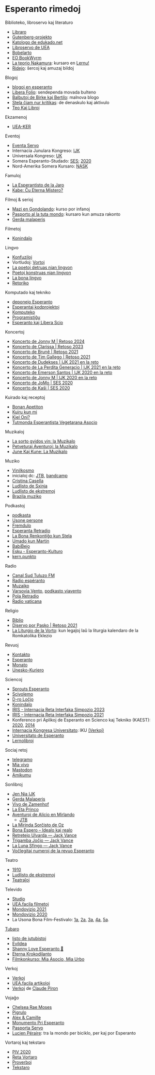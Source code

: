 # Esperanto rimedoj
Biblioteko, libroservo kaj literaturo
- [Libraro](https://www.libraro.net/)
- [Gutenberg-projekto](https://www.gutenberg.org/browse/languages/eo)
- [Katologo de edukado.net](https://edukado.net/biblioteko/libroj)
- [Libroservo de UEA](https://katalogo.uea.org/)
- [Bobelarto](https://bobelarto.ink/)
- [EO BookWyrm](https://libroj.org/)
- [La teorio Nakamura](https://lernu.net/libro): kursaro en [Lernu!](lernu.net)
- [Ridejo](https://ridejo.ikso.net/): ŝercoj kaj amuzaj bildoj 
  
Blogoj
- [blogoj en esperanto](http://blogoj.gemelo.org/)
- [Libera Folio](https://www.liberafolio.org/): sendependa movada bulteno
- [Balbutoj de Birke kaj Bertilo](https://bertilow.com/blogo/): malnova blogo
- [Stela ĉiam nur kritikas](https://stelachiamnurkritikas.wordpress.com/): de denaskulo kaj aktivulo
- [Teo Kaj Libroj](https://teokajlibroj.wordpress.com/)

Ekzamenoj
- [UEA-KER](https://edukado.net/ekzamenoj/ker)

Eventoj
- [Eventa Servo](https://eventaservo.org/)
- Internacia Junulara Kongreso: [IJK](https://www.tejo.org/cause/internacia-junulara-kongreso/)
- Universala Kongreso: [UK](https://www.uea.org/kongresoj/UK)
- Somera Esperanto-Studado: [SES](https://ses.ikso.net/2022/eo/); [2020](https://www.youtube.com/playlist?list=PLxK2Msuk-O2unnWwv7WoPk97dDXJi7uJl)
- Nord-Amerika Somera Kursaro: [NASK](http://nask.esperanto-usa.org/)

Famuloj
- [La Esperantisto de la Jaro](https://esperanto-ondo.ru/Ind-jaro.htm)
- [Kabe: Ĉu Eterna Mistero?](https://esperanto.org.uk/articles/movado/kabe-%C4%89u-eterna-mistero)
  
Filmoj & serioj
- [Mazi en Gondolando](https://www.youtube.com/watch?v=sdk2C0GnQ2I&t=0s): kurso por infanoj
- [Pasporto al la tuta mondo](https://www.youtube.com/@pasportotutamondo): kursaro kun amuza rakonto
- [Gerda malaperis](https://www.youtube.com/watch?v=PXjmX2jipQ4)

Filmetoj
- [Konindaĵo](https://www.youtube.com/@Konindajo/shorts)

Lingvo
- [Konfuziloj](https://edukado.net/biblioteko/fotoj?al=26)
- Vortludoj: [Vortoj](https://vortoj.net/eo/)
- [La poetoj detruas nian lingvon](http://bonalingvo.net/index.php/La_poetoj_detruas_nian_lingvon)
- [Poetoj konstruas nian lingvon](https://dvd.ikso.net/revuo/Revuo_Esperanto/2009/12.pdf#page=11)
- [La bona lingvo](http://claudepiron.free.fr/livres/bonalingvo.htm)
- [Retoriko](https://www.ivolapenna.org/verkoj/books/esp_retoriko.pdf)

Komputado kaj tekniko
- [deponejo Esperanto](https://github.com/Esperanto/)
- [Esperantaj kodprojektoj](https://github.com/Esperanto/projektoj)
- [Komputeko](https://komputeko.net/#!b)
- [Programistiĝu](https://www.youtube.com/playlist?list=PLLcWlBThjQPyrDDy3UIW8Zo0yreJWyfAp)
- [Esperanto kaj Libera Scio](https://www.youtube.com/channel/UCe6epPgJ2jvsWxbQxeL6kUg)

Koncertoj
- [Koncerto de Jonny M | Retoso 2024](https://www.youtube.com/watch?v=At8XPeimL04)
- [Koncerto de Clarissa | Retoso 2023](https://www.youtube.com/watch?v=-RNnk5rrhwg)
- [Koncerto de Brunê | Retoso 2021](https://www.youtube.com/watch?v=D2nEW01WjIk)
- [Koncerto de Tim Gallego | Retoso 2021](https://www.youtube.com/watch?v=KP6tmtDPHpM)
- [Koncerto de Dudekses | IJK 2021 en la reto](https://www.youtube.com/watch?v=s3Pzyq39YJk)
- [Koncerto de La Perdita Generacio | IJK 2021 en la reto](https://www.youtube.com/watch?v=b9c42_iKfwY)
- [Koncerto de Emerson Santos | IJK 2020 en la reto](https://www.youtube.com/watch?v=BXeq3LpXKtY)
- [Koncerto de Jonny M | IJK 2020 en la reto](https://www.youtube.com/watch?v=jGIK5zJUFaU)
- [Koncerto de JoMo | SES 2020](https://www.youtube.com/watch?v=R0vqOAeoqkg&list=PLxK2Msuk-O2unnWwv7WoPk97dDXJi7uJl&index=17)
- [Koncerto de Kaŝi | SES 2020](https://www.youtube.com/watch?v=f8IBR1aoW6Q&list=PLxK2Msuk-O2unnWwv7WoPk97dDXJi7uJl&index=12)

Kuirado kaj receptoj
- [Bonan Apetiton](https://apetito.ikso.net/)
- [Kuiru kun mi](https://kuirukunmi.com/)
- [Kiel Oni?](https://www.youtube.com/channel/UCkNmXZM-r0BilXVKLNfJOVQ)
- [Tutmonda Esperantista Vegetarana Asocio](https://vegetarismo.info/)

Muzikaloj
- [La sorto gvidos vin: la Muzikalo](https://www.youtube.com/watch?v=C4SUrL_3C3M)
- [Petveturaj Aventuroj: la Muzikalo](https://www.youtube.com/watch?v=kFK5C2khdug)
- [June Kaj Kune: La Muzikalo](https://www.youtube.com/watch?v=FAu6vWQbdqg&list=PLerAF-p4RGFDhdVzKfZq2hCxTQ-i6Djyi&index=8)

Muziko
- [Vinilkosmo](https://www.vinilkosmo-mp3.com/eo/)
- inicialoj dc: [JTB](https://www.youtube.com/user/initialsdc), [bandcamp](https://initialsdc.bandcamp.com/music)
- [Cristina Casella](https://www.youtube.com/@CristinaCasella)
- [Ludlisto de Sxinja](https://www.youtube.com/playlist?list=PLerAF-p4RGFBRVLGkn7VJM5Za3FliZDuQ)
- [Ludlisto de ekstremoj](https://www.youtube.com/playlist?list=PL7EA1ACACD139A1F4)
- [Brazila muziko](https://www.brazilamuziko.com/)

Podkastoj
- [podkasta](http://podkasta.net/pod.php)
- [Usone persone](https://www.youtube.com/@usonepersone)
- [Fremdulo](https://open.spotify.com/show/6pbmdsDSmgHqbPa6vpVM3a?go=1&sp_cid=e98fb603f56f4a782440777e2d2cb61d&utm_source=embed_player_p&utm_medium=desktop&nd=1&dlsi=9e2c8ea2ee7d4001)
- [Esperanta Retradio](http://esperantaretradio.blogspot.com/?view=magazine)
- [La Bona Renkontiĝo kun Stela](https://www.laboren.org/)
- [Umado kun Martin](https://open.spotify.com/show/1nLfsCaf0852ET9RA9LV9Q)
- [BabiBejo](https://bejo.esperanto.org.br/category/babibejo/)
- [Esku - Esperanto-Kulturo](https://www.youtube.com/@EskuEsperantoKulturo)
- [kern.punkto](https://kern.punkto.info/)

Radio
- [Canal Sud Tuluzo FM](https://toulouse.occeo.net/category/radio/)
- [Radio espéranto](https://radio-libertaire.org/podcast/z_commun/emission_aff.php?id_e=50&id_c=41&bout=alpha)
- [Muzaiko](http://muzaiko.info/a%C5%ADskultu)
- [Varsovia Vento](https://www.podkasto.net/), [podkasto viavento](https://www.youtube.com/channel/UCR5dluqaVH7xo5iAfkunyVA)
- [Pola Retradio](https://pola-retradio.org)
- [Radio vaticana](https://www.vaticannews.va/eo/podcast/esperanto-programo.html)

Religio
- [Biblio](https://computing.southern.edu/rordonez/EsperantoAudioBible/html/)
- [Diservo por Pasko | Retoso 2021](https://www.youtube.com/watch?v=fnBItkBO-kI&list=PLTJlxCuYruSl3TJnOvbE8ckKnCkX2BnFn&index=9)
- [La Liturgio de la Vorto](https://www.youtube.com/channel/UCtAH7F6SISiaeS2o3JX4brg): kun legaĵoj laŭ la liturgia kalendaro de la Romkatolika Eklezio

Revuoj
- [Kontakto](https://www.uea.org/revuoj/kontakto)
- [Esperanto](https://www.uea.org/revuoj/esperanto)
- [Monato](https://monato.be/indekso.php)
- [Unesko-Kuriero](https://www.uea.org/revuoj/unesko_kuriero)

Sciencoj
- [Sprouts Esperanto](https://www.youtube.com/channel/UCoXZfW6CH_NBl8OemOscwrA)
- [Scivolemo](https://www.youtube.com/@Scivolemo)
- [D-ro Loĉjo](https://www.youtube.com/channel/UCSE4dWlC9CWL4TEdqnaAEww)
- [Konindaĵo](https://www.youtube.com/channel/UCZbrL1bXGbvEpmmhoLTxlHw)
- [IRIS - Internacia Reta Interfaka Simpozio 2023](https://www.youtube.com/playlist?list=PLTJlxCuYruSnLagnrtaMmHcp54BO9rzcy)
- [IRIS - Internacia Reta Interfaka Simpozio 2021](https://www.youtube.com/playlist?list=PLTJlxCuYruSnFaZL5jBo7Xk8lSiXG0LN7)
- Konferenco pri Aplikoj de Esperanto en Scienco kaj Tekniko (KAEST): [2020](https://www.youtube.com/playlist?list=PLxK2Msuk-O2suJWj-ieNJ5wI_uuxLom3-), [2014](https://www.youtube.com/playlist?list=PLxK2Msuk-O2tDVwbfHz6vlQKSDve0hvuq)
- [Internacia Kongresa Universitato](https://www.uea.org/kongresoj/universitato): IKU [(Verkoj)](http://verkoj.com/lauteme/scienco/IKU/#)
- [Universitato de Esperanto](https://www.universitato.info/)
- [Lernolibroj](http://verkoj.com/lauteme/sciencaj-lernolibroj/)

Sociaj retoj
- [telegramo](https://telegramo.org/)
- [Mia vivo](https://www.miavivo.net/)
- [Mastodon](https://esperanto.masto.host/explore)
- [Amikumu](https://amikumu.com/eo/)
  
Sonlibroj
- [Jen Nia IJK](https://www.youtube.com/watch?v=YNyEv4CG5ws&list=PLerAF-p4RGFBfo-vhsu0h-Z3vDJz-bUqY&index=10)
- [Gerda Malaperis](https://www.youtube.com/watch?v=iVz6V0gH7Sk&list=PLerAF-p4RGFBfo-vhsu0h-Z3vDJz-bUqY&index=12)
- [Vivo de Zamenhof](https://www.youtube.com/watch?v=FJddYk1mqUI&list=PLerAF-p4RGFBfo-vhsu0h-Z3vDJz-bUqY&index=15)
- [La Eta Princo](https://www.youtube.com/watch?v=yGS_uCAAwSQ&list=PLerAF-p4RGFBfo-vhsu0h-Z3vDJz-bUqY&index=9)
- [Aventuroj de Alicio en Mirlando](http://bilinguis.com/book/alice/eo/en/c1/)
  - [JTB](https://youtube.com/watch?v=Yd75gf4rt0o&list=PLerAF-p4RGFBfo-vhsu0h-Z3vDJz-bUqY&index=17)
- [La Mirinda Sorĉisto de Oz](https://www.youtube.com/watch?v=k_ANhX7LMjU&list=PLerAF-p4RGFBfo-vhsu0h-Z3vDJz-bUqY&index=14)
- [Bona Espero – Idealo kaj realo](https://www.podkasto.net/arkivejo/bona-espero-idealo-kaj-realo/)
- [Retretejo Ulvarda — Jack Vance](https://esperanto.us/mp3/Retretejo_Ulvarda.html)
- [Trigamba Joĉjo — Jack Vance](https://esperanto.us/mp3/Trigamba_Jocxjo.html)
- [La Luna Sfingo — Jack Vance](https://esperanto.us/mp3/La_Luna_Sfingo.html)
- [Voĉlegitaj numeroj de la revuo Esperanto](https://www.uea.org/revuoj/sono)

Teatro
- [1910](https://www.youtube.com/watch?v=fbWldQKlfrA&list=PLerAF-p4RGFDhdVzKfZq2hCxTQ-i6Djyi&index=15)
- [Ludlisto de ekstremoj](https://www.youtube.com/playlist?list=PL9190F14567A7DBDB)
- [Teatraĵoj](http://verkoj.com/lauteme/teatrajoj/)

Televido
- [Studio](http://novajhoj.weebly.com/)
- [UEA.facila filmetoj](https://uea.facila.org/filmetoj/)
- [Mondovizio 2021](https://www.youtube.com/watch?v=ungy3cRrjSs)
- [Mondovizio 2020](https://www.youtube.com/watch?v=t9m_drncpYk)
- La Usona Bona Film-Festivalo: [1a](https://www.youtube.com/playlist?list=PLTJVP9TJqV37J92mi5bO-rZzlzt7xjB81), [2a](https://www.youtube.com/playlist?list=PLTJVP9TJqV35GjcBWkcFU4eVBn0Qzgp5z), [3a](https://www.youtube.com/playlist?list=PLTJVP9TJqV37rQZppdU9rFsOYzsKeXv7M), [4a](https://www.youtube.com/playlist?list=PLTJVP9TJqV36gttVe13cNUl2O-i7GiPeX), [5a](https://www.youtube.com/playlist?list=PLTJVP9TJqV37RTGTwRQhK2x1AsB35zPqX).

[Tubaro](https://tubaro.aperu.net/)
- [listo de jutubistoj](https://docs.google.com/spreadsheets/d/1QaLqkh0FYwMb6WBPrkme12lxh7sXPt9fglnsWlwCMZI/edit#gid=819751319)
- [Evildea](https://www.youtube.com/@Evildea/playlists)
- [Shanny Love Esperanto 💚](https://www.youtube.com/@shannyloveesperanto4788)
- [Eterna Krokodilanto](https://www.youtube.com/@eternakrokodilanto5263)
- [Filmkonkurso: Mia Asocio, Mia Urbo](https://www.youtube.com/playlist?list=PLfebd4xxn3CMe10A17DnGnx0p2hww0_i2)

Verkoj
- [Verkoj](http://verkoj.com/lauteme/index.html)
- [UEA.facila artikoloj](https://uea.facila.org/index.php?app=cms&module=pages&controller=page&path=artikoloj)
- [Verkoj](https://legacy.esperanto.org.uk/eldonoj/piron/) de [Claude Piron](https://www.wikiwand.com/eo/articles/Claude_Piron)

Vojaĝo
- [Chelsea Rae Moses](https://www.youtube.com/@tinydancestar/playlists)
- [Pigrulo](https://www.youtube.com/@pigrulo3364/playlists)
- [Alex & Camille](https://www.youtube.com/channel/UCidbSWM7DjqhHl9JMISgrEw)
- [Monumento Pri Esperanto](https://dvd.ikso.net/faka/scienco/Monumente.pdf)
- [Pasporta Servo](https://www.pasportaservo.org/)
- [Lucien Péraire](https://esperanto.paris/lucien-peraire): tra la mondo per biciklo, per kaj por Esperanto

Vortaroj kaj tekstaro
- [PIV 2020](https://vortaro.net/)
- [Reta Vortaro](https://www.reta-vortaro.de/revo/dlg/index-2l.html)
- [Proverboj](https://proverbaro.net/)
- [Tekstaro](https://tekstaro.com/)
